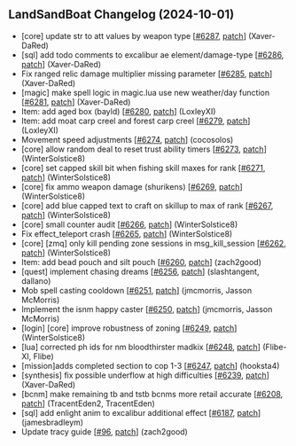 ## LandSandBoat Changelog (2024-10-01)
- [core] update str to att values by weapon type [[#6287](https://github.com/LandSandBoat/server/pull/6287), [patch](https://github.com/LandSandBoat/server/pull/6287.patch)] (Xaver-DaRed)
- [sql] add todo comments to excalibur ae element/damage-type [[#6286](https://github.com/LandSandBoat/server/pull/6286), [patch](https://github.com/LandSandBoat/server/pull/6286.patch)] (Xaver-DaRed)
- Fix ranged relic damage multiplier missing parameter [[#6285](https://github.com/LandSandBoat/server/pull/6285), [patch](https://github.com/LandSandBoat/server/pull/6285.patch)] (Xaver-DaRed)
- [magic] make spell logic in magic.lua use new weather/day function [[#6281](https://github.com/LandSandBoat/server/pull/6281), [patch](https://github.com/LandSandBoat/server/pull/6281.patch)] (Xaver-DaRed)
- Item: add aged box (bayld) [[#6280](https://github.com/LandSandBoat/server/pull/6280), [patch](https://github.com/LandSandBoat/server/pull/6280.patch)] (LoxleyXI)
- Item: add moat carp creel and forest carp creel [[#6279](https://github.com/LandSandBoat/server/pull/6279), [patch](https://github.com/LandSandBoat/server/pull/6279.patch)] (LoxleyXI)
- Movement speed adjustments [[#6274](https://github.com/LandSandBoat/server/pull/6274), [patch](https://github.com/LandSandBoat/server/pull/6274.patch)] (cocosolos)
- [core] allow random deal to reset trust ability timers [[#6273](https://github.com/LandSandBoat/server/pull/6273), [patch](https://github.com/LandSandBoat/server/pull/6273.patch)] (WinterSolstice8)
- [core] set capped skill bit when fishing skill maxes for rank [[#6271](https://github.com/LandSandBoat/server/pull/6271), [patch](https://github.com/LandSandBoat/server/pull/6271.patch)] (WinterSolstice8)
- [core] fix ammo weapon damage (shurikens) [[#6269](https://github.com/LandSandBoat/server/pull/6269), [patch](https://github.com/LandSandBoat/server/pull/6269.patch)] (WinterSolstice8)
- [core] add blue capped text to craft on skillup to max of rank [[#6267](https://github.com/LandSandBoat/server/pull/6267), [patch](https://github.com/LandSandBoat/server/pull/6267.patch)] (WinterSolstice8)
- [core] small counter audit [[#6266](https://github.com/LandSandBoat/server/pull/6266), [patch](https://github.com/LandSandBoat/server/pull/6266.patch)] (WinterSolstice8)
- Fix effect_teleport crash [[#6265](https://github.com/LandSandBoat/server/pull/6265), [patch](https://github.com/LandSandBoat/server/pull/6265.patch)] (WinterSolstice8)
- [core] [zmq] only kill pending zone sessions in msg_kill_session [[#6262](https://github.com/LandSandBoat/server/pull/6262), [patch](https://github.com/LandSandBoat/server/pull/6262.patch)] (WinterSolstice8)
- Item: add bead pouch and silt pouch [[#6260](https://github.com/LandSandBoat/server/pull/6260), [patch](https://github.com/LandSandBoat/server/pull/6260.patch)] (zach2good)
- [quest] implement chasing dreams [[#6256](https://github.com/LandSandBoat/server/pull/6256), [patch](https://github.com/LandSandBoat/server/pull/6256.patch)] (slashtangent, dallano)
- Mob spell casting cooldown [[#6251](https://github.com/LandSandBoat/server/pull/6251), [patch](https://github.com/LandSandBoat/server/pull/6251.patch)] (jmcmorris, Jasson McMorris)
- Implement the isnm happy caster [[#6250](https://github.com/LandSandBoat/server/pull/6250), [patch](https://github.com/LandSandBoat/server/pull/6250.patch)] (jmcmorris, Jasson McMorris)
- [login] [core] improve robustness of zoning [[#6249](https://github.com/LandSandBoat/server/pull/6249), [patch](https://github.com/LandSandBoat/server/pull/6249.patch)] (WinterSolstice8)
- [lua] corrected ph ids for nm bloodthirster madkix [[#6248](https://github.com/LandSandBoat/server/pull/6248), [patch](https://github.com/LandSandBoat/server/pull/6248.patch)] (Flibe-XI, Flibe)
- [mission]adds completed section to cop 1-3 [[#6247](https://github.com/LandSandBoat/server/pull/6247), [patch](https://github.com/LandSandBoat/server/pull/6247.patch)] (hooksta4)
- [synthesis] fix possible underflow at high difficulties [[#6239](https://github.com/LandSandBoat/server/pull/6239), [patch](https://github.com/LandSandBoat/server/pull/6239.patch)] (Xaver-DaRed)
- [bcnm] make remaining tb and tstb bcnms more retail accurate [[#6208](https://github.com/LandSandBoat/server/pull/6208), [patch](https://github.com/LandSandBoat/server/pull/6208.patch)] (TracentEden2, TracentEden)
- [sql] add enlight anim to excalibur additional effect [[#6187](https://github.com/LandSandBoat/server/pull/6187), [patch](https://github.com/LandSandBoat/server/pull/6187.patch)] (jamesbradleym)
- Update tracy guide [[#96](https://github.com/LandSandBoat/lsb-wiki/pull/96), [patch](https://github.com/LandSandBoat/lsb-wiki/pull/96.patch)] (zach2good)

